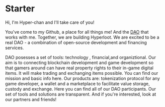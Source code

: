 # Starter


Hi, I'm Hyper-chan and I'll take care of you!

You've come to my Github, a place for all things me! And the [DAO](https://github.com/HyperLootProtocol/Starter-Pack/wiki/Team) that works with me. Together, we are building Hyperloot. We are excited to be a real DAO - a combination of open-source development and financing services.

DAO posesses a set of tools: technology , financial,and organiztional.
Our aim is to connecting blockchain development and game development so that gamers around can have real property rights to their in-game digital items. It will make trading and exchanging items possible.
You can find our mission and basic info here.
Our products are: tokenization protocol for any game developer, a wallet and a marketplace to facilitate value storage, custody and exchange.
Here you can find all of our DAO participants.
Our set of tools and solutions are transparent. And if you're interested, look at our partners and friends!
